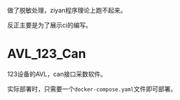做了脱敏处理，ziyan程序理论上跑不起来。

反正主要是为了展示ci的编写。

# AVL_123_Can

123设备的AVL，can接口采数软件。



实际部署时，只需要一个`docker-compose.yaml`文件即可部署。


